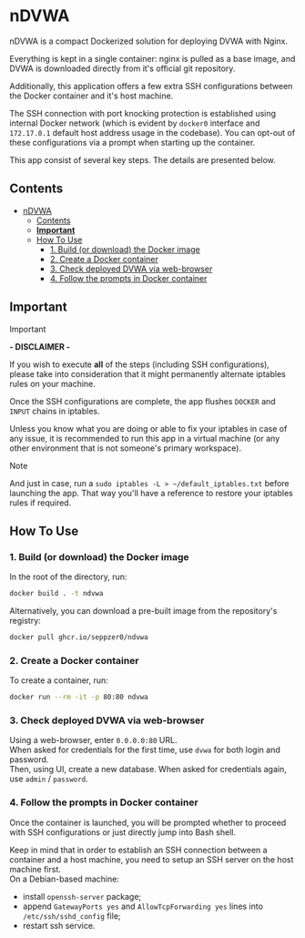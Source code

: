 # nDVWA

nDVWA is a compact Dockerized solution for deploying DVWA with Nginx.

Everything is kept in a single container: nginx is pulled as a base image, and DVWA is downloaded directly from it's official git repository.

Additionally, this application offers a few extra SSH configurations between the Docker container and it's host machine.

The SSH connection with port knocking protection is established using internal Docker network (which is evident by `docker0` interface and `172.17.0.1` default host address usage in the codebase). You can opt-out of these configurations via a prompt when starting up the container.

This app consist of several key steps. The details are presented below.

## Contents

- [nDVWA](#ndvwa)
  - [Contents](#contents)
  - [**Important**](#important)
  - [How To Use](#how-to-use)
    - [1. Build (or download) the Docker image](#1-build-or-download-the-docker-image)
    - [2. Create a Docker container](#2-create-a-docker-container)
    - [3. Check deployed DVWA via web-browser](#3-check-deployed-dvwa-via-web-browser)
    - [4. Follow the prompts in Docker container](#4-follow-the-prompts-in-docker-container)

## **Important**

> [!IMPORTANT]
> **\- DISCLAIMER \-**
>
>If you wish to execute **all** of the steps (including SSH configurations), please take into consideration that it might permanently alternate iptables rules on your machine.
>
>Once the SSH configurations are complete, the app flushes `DOCKER` and `INPUT` chains in iptables.
>
>Unless you know what you are doing or able to fix your iptables in case of any issue, it is recommended to run this app in a virtual machine (or any other environment that is not someone's primary workspace).

> [!NOTE]
> And just in case, run a `sudo iptables -L > ~/default_iptables.txt` before launching the app. That way you'll have a reference to restore your iptables rules if required.

## How To Use

### 1. Build (or download) the Docker image

In the root of the directory, run:

```sh
docker build . -t ndvwa
```

Alternatively, you can download a pre-built image from the repository's registry:

```sh
docker pull ghcr.io/seppzer0/ndvwa
```

### 2. Create a Docker container

To create a container, run:

```sh
docker run --rm -it -p 80:80 ndvwa
```

### 3. Check deployed DVWA via web-browser

Using a web-browser, enter `0.0.0.0:80` URL.<br>
When asked for credentials for the first time, use `dvwa` for both login and password.<br>
Then, using UI, create a new database. When asked for credentials again, use `admin` / `password`.

### 4. Follow the prompts in Docker container

Once the container is launched, you will be prompted whether to proceed with SSH configurations or just directly jump into Bash shell.

Keep in mind that in order to establish an SSH connection between a container and a host machine, you need to setup an SSH server on the host machine first.<br>
On a Debian-based machine:

- install `openssh-server` package;
- append `GatewayPorts yes` and `AllowTcpForwarding yes` lines into `/etc/ssh/sshd_config` file;
- restart ssh service.
